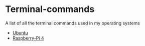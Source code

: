 # Terminal-commands

A list of all the terminal commands used in my operating systems
- [Ubuntu](https://github.com/Ikarthikmb/Terminal-commands/blob/master/Ubuntu-repo/Ubuntu-terminal-commands-list)
- [Raspberry-Pi 4](https://github.com/Ikarthikmb/Terminal-commands/blob/master/Raspberry-Pi/Pi-Terminal-Commands)
